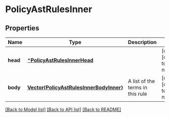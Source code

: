 # PolicyAstRulesInner


## Properties
Name | Type | Description | Notes
------------ | ------------- | ------------- | -------------
**head** | [***PolicyAstRulesInnerHead**](PolicyAstRulesInnerHead.md) |  | [optional] [default to nothing]
**body** | [**Vector{PolicyAstRulesInnerBodyInner}**](PolicyAstRulesInnerBodyInner.md) | A list of the terms in this rule | [optional] [default to nothing]


[[Back to Model list]](../README.md#models) [[Back to API list]](../README.md#api-endpoints) [[Back to README]](../README.md)


